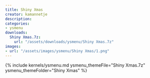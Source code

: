 ```yaml
---
title: Shiny Xmas
creator: kamannetje
description: 
categories:
- ysmenu
downloads:
  Shiny Xmas.7z:
    url: "/assets/downloads/ysmenu/Shiny Xmas.7z"
images:
- url: "/assets/images/ysmenu/Shiny Xmas/1.png"
---
```


{% include kernels/ysmenu.md ysmenu_themeFile="Shiny Xmas.7z" ysmenu_themeFolder="Shiny Xmas" %}

